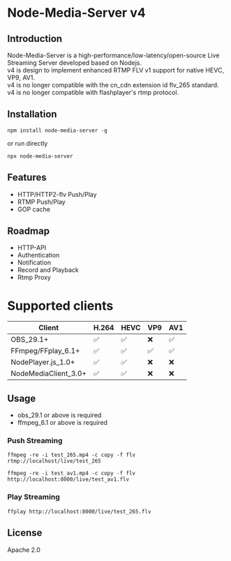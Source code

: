 # Node-Media-Server v4

## Introduction
Node-Media-Server is a high-performance/low-latency/open-source Live Streaming Server developed based on Nodejs.  
v4 is design to implement enhanced RTMP FLV v1 support for native HEVC, VP9, AV1.  
v4 is no longer compatible with the cn_cdn extension id flv_265 standard.  
v4 is no longer compatible with flashplayer's rtmp protocol.

## Installation
```
npm install node-media-server -g
```

or run directly

```
npx node-media-server
```

## Features
* HTTP/HTTP2-flv Push/Play
* RTMP Push/Play
* GOP cache

## Roadmap
* HTTP-API
* Authentication
* Notification
* Record and Playback
* Rtmp Proxy

# Supported clients
|Client   | H.264  | HEVC | VP9 | AV1|
| ------------ | ------------ |------------ |------------ |------------ |
|  OBS_29.1+|  ✅   | ✅ |  ❌|  ✅ |
|  FFmpeg/FFplay_6.1+ |   ✅  |  ✅ |  ✅ |  ✅ |
|  NodePlayer.js_1.0+ |   ✅  |  ✅ |  ❌ |  ❌ |
|  NodeMediaClient_3.0+ |   ✅  |  ✅ |  ❌ |  ❌ |

## Usage
* obs_29.1 or above is required
* ffmpeg_6.1 or above is required

### Push Streaming

```
ffmpeg -re -i test_265.mp4 -c copy -f flv rtmp://localhost/live/test_265
```

```
ffmpeg -re -i test_av1.mp4 -c copy -f flv http://localhost:8000/live/test_av1.flv
```

### Play Streaming
```
ffplay http://localhost:8000/live/test_265.flv
```

## License
Apache 2.0
